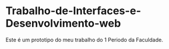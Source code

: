 # Trabalho-de-Interfaces-e-Desenvolvimento-web
Este é um prototipo do meu trabalho do 1 Periodo da Faculdade.

